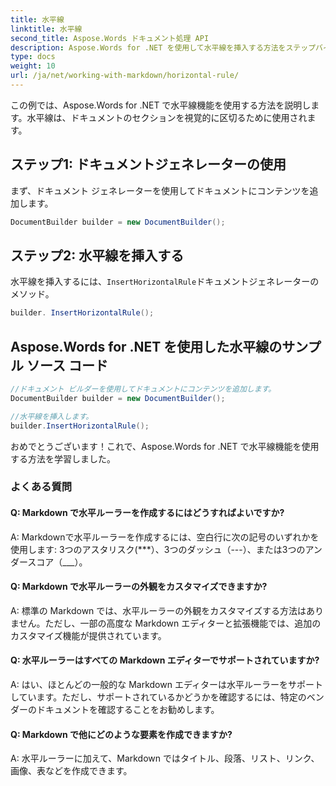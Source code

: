 ```yaml
---
title: 水平線
linktitle: 水平線
second_title: Aspose.Words ドキュメント処理 API
description: Aspose.Words for .NET を使用して水平線を挿入する方法をステップバイステップ ガイドで学習します。
type: docs
weight: 10
url: /ja/net/working-with-markdown/horizontal-rule/
---
```


この例では、Aspose.Words for .NET で水平線機能を使用する方法を説明します。水平線は、ドキュメントのセクションを視覚的に区切るために使用されます。

## ステップ1: ドキュメントジェネレーターの使用

まず、ドキュメント ジェネレーターを使用してドキュメントにコンテンツを追加します。

```csharp
DocumentBuilder builder = new DocumentBuilder();
```

## ステップ2: 水平線を挿入する

水平線を挿入するには、`InsertHorizontalRule`ドキュメントジェネレーターのメソッド。

```csharp
builder. InsertHorizontalRule();
```

## Aspose.Words for .NET を使用した水平線のサンプル ソース コード

```csharp
//ドキュメント ビルダーを使用してドキュメントにコンテンツを追加します。
DocumentBuilder builder = new DocumentBuilder();

//水平線を挿入します。
builder.InsertHorizontalRule();
```

おめでとうございます！これで、Aspose.Words for .NET で水平線機能を使用する方法を学習しました。


### よくある質問

#### Q: Markdown で水平ルーラーを作成するにはどうすればよいですか?

A: Markdownで水平ルーラーを作成するには、空白行に次の記号のいずれかを使用します: 3つのアスタリスク(\***）、3つのダッシュ（\---）、または3つのアンダースコア（\___）。

#### Q: Markdown で水平ルーラーの外観をカスタマイズできますか?

A: 標準の Markdown では、水平ルーラーの外観をカスタマイズする方法はありません。ただし、一部の高度な Markdown エディターと拡張機能では、追加のカスタマイズ機能が提供されています。

#### Q: 水平ルーラーはすべての Markdown エディターでサポートされていますか?

A: はい、ほとんどの一般的な Markdown エディターは水平ルーラーをサポートしています。ただし、サポートされているかどうかを確認するには、特定のベンダーのドキュメントを確認することをお勧めします。

#### Q: Markdown で他にどのような要素を作成できますか?

A: 水平ルーラーに加えて、Markdown ではタイトル、段落、リスト、リンク、画像、表などを作成できます。